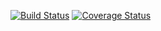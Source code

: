 [![Build Status](https://travis-ci.org/learn-path/learn-path.svg?branch=master)](https://travis-ci.org/learn-path/learn-path) [![Coverage Status](https://coveralls.io/repos/github/learn-path/learn-path/badge.svg?branch=master)](https://coveralls.io/github/learn-path/learn-path?branch=master)
